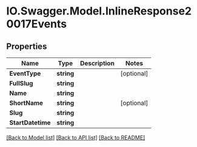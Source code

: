 # IO.Swagger.Model.InlineResponse20017Events
## Properties

Name | Type | Description | Notes
------------ | ------------- | ------------- | -------------
**EventType** | **string** |  | [optional] 
**FullSlug** | **string** |  | 
**Name** | **string** |  | 
**ShortName** | **string** |  | [optional] 
**Slug** | **string** |  | 
**StartDatetime** | **string** |  | 

[[Back to Model list]](../README.md#documentation-for-models) [[Back to API list]](../README.md#documentation-for-api-endpoints) [[Back to README]](../README.md)

